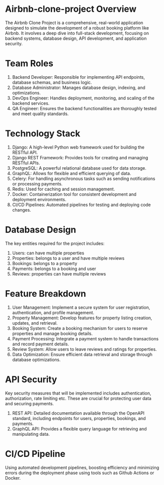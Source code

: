 # Airbnb-clone-project Overview
The Airbnb Clone Project is a comprehensive, real-world application designed to simulate the development of a robust booking platform like Airbnb. It involves a deep dive into full-stack development, focusing on backend systems, database design, API development, and application security.


# Team Roles
1. Backend Developer: Responsible for implementing API endpoints, database schemas, and business logic.
2. Database Administrator: Manages database design, indexing, and optimizations.
3. DevOps Engineer: Handles deployment, monitoring, and scaling of the backend services.
4. QA Engineer: Ensures the backend functionalities are thoroughly tested and meet quality standards.


# Technology Stack
1. Django: A high-level Python web framework used for building the RESTful API.
2. Django REST Framework: Provides tools for creating and managing RESTful APIs.
3. PostgreSQL: A powerful relational database used for data storage.
4. GraphQL: Allows for flexible and efficient querying of data.
5. Celery: For handling asynchronous tasks such as sending notifications or processing payments.
6. Redis: Used for caching and session management.
7. Docker: Containerization tool for consistent development and deployment environments.
8. CI/CD Pipelines: Automated pipelines for testing and deploying code changes.


# Database Design
The key entities required for the project includes:
1. Users: can have multiple properties
2. Properties: belongs to a user and have multiple reviews
3. Bookings: belongs to a property
4. Payments: belongs to a booking and user
5. Reviews: properties can have multiple reviews 


# Feature Breakdown
1. User Management: Implement a secure system for user registration, authentication, and profile management.
2. Property Management: Develop features for property listing creation, updates, and retrieval.
3. Booking System: Create a booking mechanism for users to reserve properties and manage booking details.
4. Payment Processing: Integrate a payment system to handle transactions and record payment details.
5. Review System: Allow users to leave reviews and ratings for properties.
6. Data Optimization: Ensure efficient data retrieval and storage through database optimizations.


# API Security
Key security measures that will be implemented includes authentication, authorization, rate limiting etc. These are crucial for protecting user data and securing payments.
1. REST API: Detailed documentation available through the OpenAPI standard, including endpoints for users, properties, bookings, and payments.
2. GraphQL API: Provides a flexible query language for retrieving and manipulating data.


# CI/CD Pipeline
Using automated development pipelines, boosting efficiency and minimizing errors during the deployment phase using tools such as Github Actions or Docker.